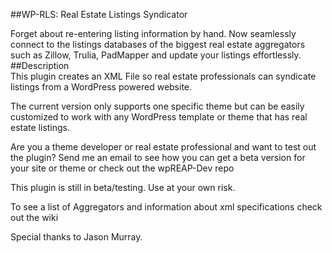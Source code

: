 ##WP-RLS: Real Estate Listings Syndicator   

Forget about re-entering listing information by hand. Now seamlessly connect to the listings databases of the biggest real estate aggregators such as Zillow, Trulia, PadMapper and update your listings effortlessly.       
##Description     
This plugin creates an XML File so real estate professionals can syndicate listings from a WordPress powered website.     

The current version only supports one specific theme but can be easily customized to work with any WordPress template or theme that has real estate listings.     

Are you a theme developer or real estate professional and want to test out the plugin? Send me an email to see how you can get a beta version for your site or theme or check out the wpREAP-Dev repo       

This plugin is still in beta/testing. Use at your own risk.

To see a list of Aggregators and information about xml specifications check out the wiki 

Special thanks to Jason Murray.
